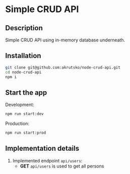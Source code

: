 # Simple CRUD API

## Description

Simple CRUD API using in-memory database underneath.

## Installation

```bash
git clone git@github.com:akrutsko/node-crud-api.git
cd node-crud-api
npm i
```

## Start the app

Development:

```bash
npm run start:dev
```

Production:

```bash
npm run start:prod
```

## Implementation details

1. Implemented endpoint `api/users`:
   - **GET** `api/users` is used to get all persons

